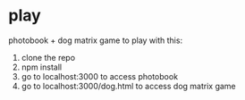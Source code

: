 # play
photobook + dog matrix game
to play with this:
1. clone the repo
2. npm install
3. go to localhost:3000 to access photobook
4. go to localhost:3000/dog.html to access dog matrix game
